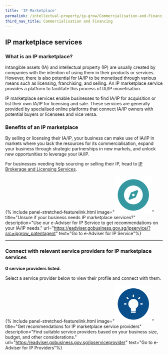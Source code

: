 ```yaml
---
title: 'IP Marketplace'
permalink: /intellectual-property/ip-grow/Commercialisation-and-Financing/IP-Marketplace/
third_nav_title: Commercialisation and Financing
---
```


## IP marketplace services

### What is an IP marketplace?

Intangible assets (IA) and intellectual property (IP) are usually created by companies with the intention of using them in their products or services. However, there is also potential for IA/IP to be monetised through various means such as licensing, franchising, and selling. An IP marketplace service provides a platform to facilitate this process of IA/IP monetisation. 

IP marketplace services enable businesses to find IA/IP for acquisition or list their own IA/IP for licensing and sale. These services are generally provided by specialised online platforms that connect IA/IP owners with potential buyers or licensees and vice versa. 

### Benefits of an IP marketplace

By selling or licensing their IA/IP, your business can make use of IA/IP in markets where you lack the resources for its commercialisation, expand your business through strategic partnerships in new markets, and unlock new opportunities to leverage your IA/IP.

For businesses needing help sourcing or selling their IP, head to [IP Brokerage and Licensing Services](/intellectual-property/Commercialisation-and-Financing/IP-Brokerage-and-Licensing/?src=ipgrow-ip-marketplace).

{% include panel-stretched-featurelink.html image="<img src='/images/ipgrow/ipservices/ipgrow_licenceguide_icon.png' aria-hidden='true'>" title="Unsure if your business needs IP marketplace services?" description="Use our e-Adviser for IP Service to get recommendations on your IA/IP needs." url="https://eadviser.gobusiness.gov.sg/ipservice/?src=ipgrow_patentagent" text="Go to e-Adviser for IP Service"%}

---

### Connect with relevant service providers for IP marketplace services

**0 service providers listed.**

Select a service provider below to view their profile and connect with them.

{% include panel-stretched-featurelink.html image="<img src='/images/ipgrow/ipservices/ipgrow_findspecificlicence_icon.png' aria-hidden='true'>" title="Get recommendations for IP marketplace service providers" description="Find suitable service providers based on your business size, budget, and other considerations." url="https://eadviser.gobusiness.gov.sg/ipserviceprovider" text="Go to e-Adviser for IP Providers"%}

